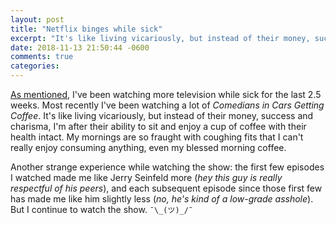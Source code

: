 ```yaml
---
layout: post
title: "Netflix binges while sick"
excerpt: "It's like living vicariously, but instead of their money, success and charisma, I'm after their ability to sit and enjoy a cup of coffee with their health intact."
date: 2018-11-13 21:50:44 -0600
comments: true
categories: 
---
```


[As mentioned]({{site.url}}/2018/11/10/sick-and-tired-of-being-sick-and-tired/), I've been watching more television while sick for the last 2.5 weeks. Most recently I've been watching a lot of _Comedians in Cars Getting Coffee_. It's like living vicariously, but instead of their money, success and charisma, I'm after their ability to sit and enjoy a cup of coffee with their health intact. My mornings are so fraught with coughing fits that I can't really enjoy consuming anything, even my blessed morning coffee. 

Another strange experience while watching the show: the first few episodes I watched made me like Jerry Seinfeld more (_hey this guy is really respectful of his peers_), and each subsequent episode since those first few has made me like him slightly less (_no, he's kind of a low-grade asshole_). But I continue to watch the show. `¯\_(ツ)_/¯`
